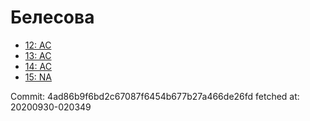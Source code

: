 # Белесова
- [12: AC](12.md)
- [13: AC](13.md)
- [14: AC](14.md)
- [15: NA](15.md)

Commit: 4ad86b9f6bd2c67087f6454b677b27a466de26fd
 fetched at: 20200930-020349

